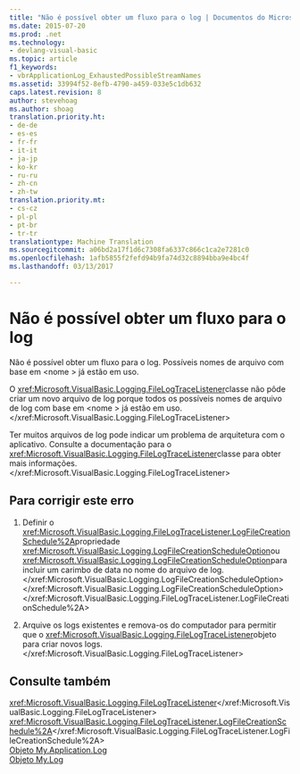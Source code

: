 ```yaml
---
title: "Não é possível obter um fluxo para o log | Documentos do Microsoft"
ms.date: 2015-07-20
ms.prod: .net
ms.technology:
- devlang-visual-basic
ms.topic: article
f1_keywords:
- vbrApplicationLog_ExhaustedPossibleStreamNames
ms.assetid: 33994f52-8efb-4790-a459-033e5c1db632
caps.latest.revision: 8
author: stevehoag
ms.author: shoag
translation.priority.ht:
- de-de
- es-es
- fr-fr
- it-it
- ja-jp
- ko-kr
- ru-ru
- zh-cn
- zh-tw
translation.priority.mt:
- cs-cz
- pl-pl
- pt-br
- tr-tr
translationtype: Machine Translation
ms.sourcegitcommit: a06bd2a17f1d6c7308fa6337c866c1ca2e7281c0
ms.openlocfilehash: 1afb5855f2fefd94b9fa74d32c8894bba9e4bc4f
ms.lasthandoff: 03/13/2017

---
```

# <a name="unable-to-obtain-a-stream-for-the-log"></a>Não é possível obter um fluxo para o log
Não é possível obter um fluxo para o log. Possíveis nomes de arquivo com base em \<nome > já estão em uso.  
  
 O <xref:Microsoft.VisualBasic.Logging.FileLogTraceListener>classe não pôde criar um novo arquivo de log porque todos os possíveis nomes de arquivo de log com base em \<nome > já estão em uso.</xref:Microsoft.VisualBasic.Logging.FileLogTraceListener>  
  
 Ter muitos arquivos de log pode indicar um problema de arquitetura com o aplicativo. Consulte a documentação para o <xref:Microsoft.VisualBasic.Logging.FileLogTraceListener>classe para obter mais informações.</xref:Microsoft.VisualBasic.Logging.FileLogTraceListener>  
  
## <a name="to-correct-this-error"></a>Para corrigir este erro  
  
1.  Definir o <xref:Microsoft.VisualBasic.Logging.FileLogTraceListener.LogFileCreationSchedule%2A>propriedade <xref:Microsoft.VisualBasic.Logging.LogFileCreationScheduleOption>ou <xref:Microsoft.VisualBasic.Logging.LogFileCreationScheduleOption>para incluir um carimbo de data no nome do arquivo de log.</xref:Microsoft.VisualBasic.Logging.LogFileCreationScheduleOption> </xref:Microsoft.VisualBasic.Logging.LogFileCreationScheduleOption> </xref:Microsoft.VisualBasic.Logging.FileLogTraceListener.LogFileCreationSchedule%2A>  
  
2.  Arquive os logs existentes e remova-os do computador para permitir que o <xref:Microsoft.VisualBasic.Logging.FileLogTraceListener>objeto para criar novos logs.</xref:Microsoft.VisualBasic.Logging.FileLogTraceListener>  
  
## <a name="see-also"></a>Consulte também  
 <xref:Microsoft.VisualBasic.Logging.FileLogTraceListener></xref:Microsoft.VisualBasic.Logging.FileLogTraceListener>   
 <xref:Microsoft.VisualBasic.Logging.FileLogTraceListener.LogFileCreationSchedule%2A></xref:Microsoft.VisualBasic.Logging.FileLogTraceListener.LogFileCreationSchedule%2A>   
 [Objeto My.Application.Log](../../visual-basic/language-reference/objects/my-application-log-object.md)   
 [Objeto My.Log](../../visual-basic/language-reference/objects/my-log-object.md)
